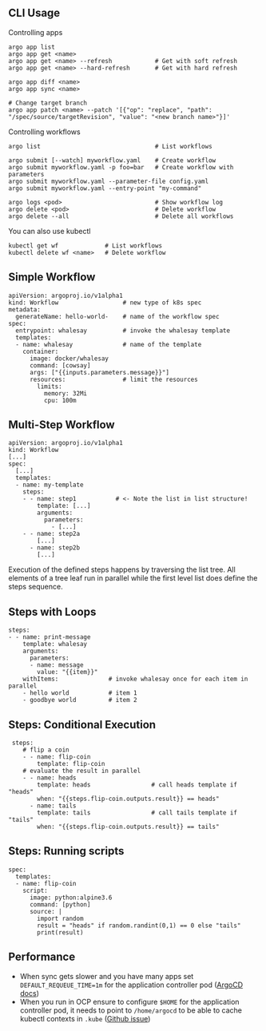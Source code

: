 ## CLI Usage

Controlling apps

    argo app list
    argo app get <name>
    argo app get <name> --refresh            # Get with soft refresh
    argo app get <name> --hard-refresh       # Get with hard refresh
    
    argo app diff <name>
    argo app sync <name>
    
    # Change target branch
    argo app patch <name> --patch '[{"op": "replace", "path": "/spec/source/targetRevision", "value": "<new branch name>"}]'

Controlling workflows

    argo list                                # List workflows
    
    argo submit [--watch] myworkflow.yaml    # Create workflow
    argo submit myworkflow.yaml -p foo=bar   # Create workflow with parameters
    argo submit myworkflow.yaml --parameter-file config.yaml
    argo submit myworkflow.yaml --entry-point "my-command"
    
    argo logs <pod>                          # Show workflow log
    argo delete <pod>                        # Delete workflow
    argo delete --all                        # Delete all workflows

You can also use kubectl 

    kubectl get wf             # List workflows
    kubectl delete wf <name>   # Delete workflow

## Simple Workflow

    apiVersion: argoproj.io/v1alpha1
    kind: Workflow                  # new type of k8s spec
    metadata:
      generateName: hello-world-    # name of the workflow spec
    spec:
      entrypoint: whalesay          # invoke the whalesay template
      templates:
      - name: whalesay              # name of the template
        container:
          image: docker/whalesay
          command: [cowsay]
          args: ["{{inputs.parameters.message}}"]
          resources:                # limit the resources
            limits:
              memory: 32Mi
              cpu: 100m

## Multi-Step Workflow

    apiVersion: argoproj.io/v1alpha1
    kind: Workflow
    [...]
    spec:
      [...]
      templates:
      - name: my-template
        steps:
        - - name: step1           # <- Note the list in list structure!
            template: [...]
            arguments:
              parameters: 
                - [...]
        - - name: step2a
            [...]
          - name: step2b
            [...]
        
Execution of the defined steps happens by traversing the list tree. All elements of a tree leaf run in parallel
while the first level list does define the steps sequence. 

## Steps with Loops

    steps:
    - - name: print-message
        template: whalesay
        arguments:
          parameters:
          - name: message
            value: "{{item}}"
        withItems:              # invoke whalesay once for each item in parallel
        - hello world           # item 1
        - goodbye world         # item 2
 
## Steps: Conditional Execution
 
     steps:
        # flip a coin
        - - name: flip-coin
            template: flip-coin
        # evaluate the result in parallel
        - - name: heads
            template: heads                 # call heads template if "heads"
            when: "{{steps.flip-coin.outputs.result}} == heads"
          - name: tails
            template: tails                 # call tails template if "tails"
            when: "{{steps.flip-coin.outputs.result}} == tails"

## Steps: Running scripts

    spec:
      templates:
      - name: flip-coin
        script:
          image: python:alpine3.6
          command: [python]
          source: |
            import random
            result = "heads" if random.randint(0,1) == 0 else "tails"
            print(result)

## Performance

- When sync gets slower and you have many apps set `DEFAULT_REQUEUE_TIME=1m` for the application controller pod ([ArgoCD docs](https://argoproj.github.io/argo-workflows/running-at-massive-scale/#overwhelmed-kubernetes-api))
- When you run in OCP ensure to configure `$HOME` for the application controller pod, it needs to point to `/home/argocd` to be able to cache kubectl contexts in `.kube` ([Github issue](https://github.com/argoproj/argo-cd/issues/8620#issuecomment-1213350358))
